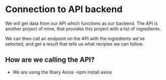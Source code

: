 # Connection to API backend

We will get data from our API which functions as our backend.
The API is another project of mine, that provides this project with a list of ingredients.

We can then call an endpoint on the API with the ingredients we've selected, and get a result that tells us what recipies we can follow.

## How are we calling the API?

- We are using the libary Axios
  -npm install axios
